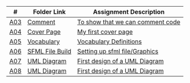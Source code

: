 |   #   | Folder Link | Assignment Description |
| :---: | ----------- | ---------------------- |
|<a href="https://github.com/SethAllen-ai/2143-OOP-Allen/tree/main/Assignments/A03"> A03 </a> |<a href="https://github.com/SethAllen-ai/2143-OOP-Allen/tree/main/Assignments/A03"> Comment </a>|<a href="https://github.com/SethAllen-ai/2143-OOP-Allen/tree/main/Assignments/A03">To show that we can comment code</a>|
|<a href="https://github.com/SethAllen-ai/2143-OOP-Allen/tree/main/Assignments/A04"> A04 </a> | <a href="https://github.com/SethAllen-ai/2143-OOP-Allen/tree/main/Assignments/A04"> Cover Page </a>| <a href="https://github.com/SethAllen-ai/2143-OOP-Allen/tree/main/Assignments/A04"> My first cover page </a> |
|<a href="https://github.com/SethAllen-ai/2143-OOP-Allen/tree/main/Assignments/A05"> A05 </a> |<a href="https://github.com/SethAllen-ai/2143-OOP-Allen/tree/main/Assignments/A05"> Vocabulary </a> |<a href="https://github.com/SethAllen-ai/2143-OOP-Allen/tree/main/Assignments/A05"> Vocabulary Definitions </a>|
|<a href="https://github.com/SethAllen-ai/2143-OOP-Allen/tree/main/Assignments/A06"> A06 </a> |<a href="https://github.com/SethAllen-ai/2143-OOP-Allen/tree/main/Assignments/A06"> SFML File Build </a> |<a href="https://github.com/SethAllen-ai/2143-OOP-Allen/tree/main/Assignments/A06"> Setting up sfml file/Graphics </a>|
|<a href="https://github.com/SethAllen-ai/2143-OOP-Allen/tree/main/Assignments/A07"> A07 </a> |<a href="https://github.com/SethAllen-ai/2143-OOP-Allen/tree/main/Assignments/A07"> UML Diagram </a> |<a href="https://github.com/SethAllen-ai/2143-OOP-Allen/tree/main/Assignments/A07"> First design of a UML Diagram |
|<a href="https://github.com/SethAllen-ai/2143-OOP-Allen/tree/main/Assignments/A07"> A08 </a> |<a href="https://github.com/SethAllen-ai/2143-OOP-Allen/tree/main/Assignments/A07"> UML Diagram </a> |<a href="https://github.com/SethAllen-ai/2143-OOP-Allen/tree/main/Assignments/A07"> First design of a UML Diagram |
